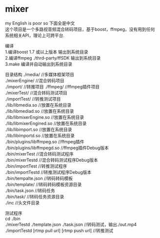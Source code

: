 # mixer
my English is poor so 下面全是中文   
这个项目是一个多路视音频混合转码项目，基于boost，ffmpeg，没有用到任何系统相关API，理论上可跨平台.   

编译  
1.编译boost 1.7 或以上版本      输出到系统目录   
2.编译ffmpeg ./thrd-party/ffSDK  输出到系统目录  
3.make    编译并自动输出到系统目录     

目录结构
./media/                      //多媒体框架项目   
./mixerEngine/                //混合转码项目   
./import/                     //转推项目 
./ffmpeg/                     //ffmpeg插件项目  
./mixerTest/                  //混合转码测试项目  
./importTest/                 //转推测试项目  
./lib/libmedia.so             //放置在系统目录  
./lib/libmediad.so            //放置在系统目录  
./lib/libmixerEngine.so       //放置在系统目录  
./lib/libmixerEngined.so      //放置在系统目录  
./lib/libimport.so            //放置在系统目录  
./lib/libimportd.so           //放置在系统目录  
./bin/plugins/libffmpeg.so    //ffmpeg插件  
./bin/plugins/libffmpegd.so   //ffmpeg插件Debug版本  
./bin/mixerTest               //混合转码测试程序  
./bin/mixerTestd              //混合转码测试程序Debug版本   
./bin/importTest              //转推测试程序  
./bin/importTestd             //转推测试程序Debug版本   
./bin/tempalte.json           //转码转码模板   
./bin/template/               //转码转码模板资源目录    
./bin/task.json               //转码任务    
./bin/task/                   //转码任务资源目录   
./inc  //头文件目录    
   
测试程序   
cd ./bin   
./mixerTestd ./template.json ./task.json    //转码测试，输出./out.mp4    
./importTestd [rtmp pull url] [rtmp push url] //转推测试     
